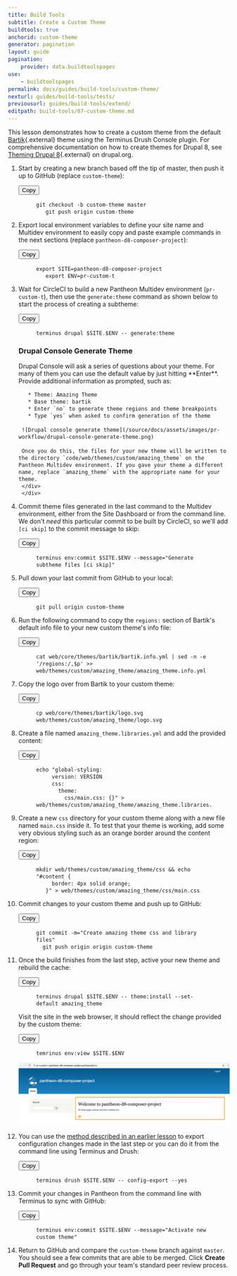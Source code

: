 ```yaml
---
title: Build Tools
subtitle: Create a Custom Theme
buildtools: true
anchorid: custom-theme
generator: pagination
layout: guide
pagination:
    provider: data.buildtoolspages
use:
    - buildtoolspages
permalink: docs/guides/build-tools/custom-theme/
nexturl: guides/build-tools/tests/
previousurl: guides/build-tools/extend/
editpath: build-tools/07-custom-theme.md
---
```

This lesson demonstrates how to create a custom theme from the default [Bartik](https://www.drupal.org/project/bartik){.external} theme using the Terminus Drush Console plugin. For comprehensive documentation on how to create themes for Drupal 8, see [Theming Drupal 8](https://www.drupal.org/docs/8/theming){.external} on drupal.org.

1. Start by creating a new branch based off the tip of master, then push it up to GitHub (replace `custom-theme`):

    <div class="copy-snippet">
      <button class="btn btn-default btn-clippy" data-clipboard-target="#git-branch">Copy</button>
      <figure><pre id="git-branch"><code class="command bash" data-lang="bash">git checkout -b custom-theme master
      git push origin custom-theme</code></pre></figure>
    </div>

2. Export local environment variables to define your site name and Multidev environment to easily copy and paste example commands in the next sections (replace `pantheon-d8-composer-project`):

    <div class="copy-snippet">
      <button class="btn btn-default btn-clippy" data-clipboard-target="#export-var1">Copy</button>
      <figure><pre id="export-var1"><code class="command bash" data-lang="bash">export SITE=pantheon-d8-composer-project
      export ENV=pr-custom-t</code></pre></figure>
    </div>


3. Wait for CircleCI to build a new Pantheon Multidev environment (`pr-custom-t`), then use the `generate:theme` command as shown below to start the process of creating a subtheme:

    <div class="copy-snippet">
      <button class="btn btn-default btn-clippy" data-clipboard-target="#drush-generate-theme">Copy</button>
      <figure><pre id="drush-generate-theme"><code class="command bash" data-lang="bash">terminus drupal $SITE.$ENV -- generate:theme</code></pre></figure>
    </div>

    <div class="panel panel-drop panel-guide" id="accordion">
      <div class="panel-heading panel-drop-heading">
         <a class="accordion-toggle panel-drop-title collapsed" data-toggle="collapse" data-parent="#accordion" data-proofer-ignore data-target="#understand-drupal-console"><h3 class="panel-title panel-drop-title" style="cursor:pointer;"><span style="line-height:.9" class="glyphicons glyphicons-lightbulb"></span> Drupal Console Generate Theme</h3></a>
       </div>
       <div id="understand-drupal-console" class="collapse">
         <div class="panel-inner" markdown="1">
        Drupal Console will ask a series of questions about your theme. For many of them you can use the default value by just hitting **Enter**. Provide additional information as prompted, such as:

          * Theme: Amazing Theme
          * Base theme: bartik
          * Enter `no` to generate theme regions and theme breakpoints
          * Type `yes` when asked to confirm generation of the theme

        ![Drupal console generate theme](/source/docs/assets/images/pr-workflow/drupal-console-generate-theme.png)

        Once you do this, the files for your new theme will be written to the directory `code/web/themes/custom/amazing_theme` on the Pantheon Multidev environment. If you gave your theme a different name, replace `amazing_theme` with the appropriate name for your theme.
        </div>
        </div>
      </div>

4. Commit theme files generated in the last command to the Multidev environment, either from the Site Dashboard or from the command line. We don't _need_ this particular commit to be built by CircleCI, so we'll add `[ci skip]` to the commit message to skip:

    <div class="copy-snippet">
      <button class="btn btn-default btn-clippy" data-clipboard-target="#terminus-commit-template">Copy</button>
      <figure><pre id="terminus-commit-template"><code class="command bash" data-lang="bash">terminus env:commit $SITE.$ENV --message="Generate subtheme files [ci skip]"</code></pre></figure>
    </div>

5. Pull down your last commit from GitHub to your local:

    <div class="copy-snippet">
      <button class="btn btn-default btn-clippy" data-clipboard-target="#git-pull">Copy</button>
      <figure><pre id="git-pull"><code class="command bash" data-lang="bash">git pull origin custom-theme</code></pre></figure>
    </div>


6. Run the following command to copy the `regions:` section of Bartik's default info file to your new custom theme's info file:

    <div class="copy-snippet">
      <button class="btn btn-default btn-clippy" data-clipboard-target="#regions-copy">Copy</button>
      <figure><pre id="regions-copy"><code class="command bash" data-lang="bash">cat web/core/themes/bartik/bartik.info.yml | sed -n -e '/regions:/,$p' >> web/themes/custom/amazing_theme/amazing_theme.info.yml</code></pre></figure>
    </div>

7. Copy the logo over from Bartik to your custom theme:

    <div class="copy-snippet">
      <button class="btn btn-default btn-clippy" data-clipboard-target="#put-logo">Copy</button>
      <figure><pre id="put-logo"><code class="command bash" data-lang="bash">cp web/core/themes/bartik/logo.svg web/themes/custom/amazing_theme/logo.svg</code></pre></figure>
    </div>

8. Create a file named `amazing_theme.libraries.yml` and add the provided content:

    <div class="copy-snippet">
      <button class="btn btn-default btn-clippy" data-clipboard-target="#create-library">Copy</button>
      <figure><pre id="create-library"><code class="command bash" data-lang="bash">echo "global-styling:
        version: VERSION
        css:
          theme:
            css/main.css: {}" > web/themes/custom/amazing_theme/amazing_theme.libraries.yml</code></pre></figure>
    </div>

9. Create a new `css` directory for your custom theme along with a new file named `main.css` inside it. To test that your theme is working, add some very obvious styling such as an orange border around the content region:

    <div class="copy-snippet">
      <button class="btn btn-default btn-clippy" data-clipboard-target="#create-css-file">Copy</button>
      <figure><pre id="create-css-file"><code class="command bash" data-lang="bash">mkdir web/themes/custom/amazing_theme/css && echo "#content {
        border: 4px solid orange;
      }" > web/themes/custom/amazing_theme/css/main.css</code></pre></figure>
    </div>


10. Commit changes to your custom theme and push up to GitHub:

    <div class="copy-snippet">
      <button class="btn btn-default btn-clippy" data-clipboard-target="#commit-all-custom-theme">Copy</button>
      <figure><pre id="commit-all-custom-theme"><code class="command bash" data-lang="bash">git commit -m="Create amazing theme css and library files"
      git push origin origin custom-theme</code></pre></figure>
    </div>

11. Once the build finishes from the last step, active your new theme and rebuild the cache:

    <div class="copy-snippet">
      <button class="btn btn-default btn-clippy" data-clipboard-target="#terminus-drupal-theme-install">Copy</button>
      <figure><pre id="terminus-drupal-theme-install"><code class="command bash" data-lang="bash">terminus drupal $SITE.$ENV -- theme:install --set-default amazing_theme</code></pre></figure>
    </div>

    Visit the site in the web browser, it should reflect the change provided by the custom theme:

    <div class="copy-snippet">
      <button class="btn btn-default btn-clippy" data-clipboard-target="#env-view">Copy</button>
      <figure><pre id="env-view"><code class="command bash" data-lang="bash">temrinus env:view $SITE.$ENV</code></pre></figure>
    </div>

    ![Modified css](/source/docs/assets/images/pr-workflow/modified-css.png)

12. You can use the [method described in an earlier lesson](/docs/guides/build-tools/configure/) to export configuration changes made in the last step or you can do it from the command line using Terminus and Drush:

    <div class="copy-snippet">
      <button class="btn btn-default btn-clippy" data-clipboard-target="#pathauto-export-config">Copy</button>
      <figure><pre id="pathauto-export-config"><code class="command bash" data-lang="bash">terminus drush $SITE.$ENV -- config-export --yes</code></pre></figure>
    </div>


13. Commit your changes in Pantheon from the command line with Terminus to sync with GitHub:

    <div class="copy-snippet">
      <button class="btn btn-default btn-clippy" data-clipboard-target="#pathauto-export-config-commit">Copy</button>
      <figure><pre id="pathauto-export-config-commit"><code class="command bash" data-lang="bash">terminus env:commit $SITE.$ENV --message="Activate new custom theme"</code></pre></figure>
    </div>

14. Return to GitHub and compare the `custom-theme` branch against `master`. You should see a few commits that are able to be merged. Click **Create Pull Request** and go through your team's standard peer review process.
